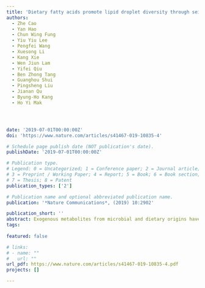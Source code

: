```yaml
---
title: 'Dietary fatty acids promote lipid droplet diversity through seipin enrichment in an ER subdomain'
authors:
  - Zhe Cao
  - Yan Hao
  - Chun Wing Fung
  - Yiu Yiu Lee
  - Pengfei Wang
  - Xuesong Li
  - Kang Xie
  - Wen Jiun Lam
  - Yifei Qiu
  - Ben Zhong Tang
  - Guanghou Shui
  - Pingsheng Liu
  - Jianan Qu
  - Byung-Ho Kang
  - Ho Yi Mak




date: '2019-07-01T00:00:00Z'
doi: 'https://www.nature.com/articles/s41467-019-10835-4'

# Schedule page publish date (NOT publication's date).
publishDate: '2019-07-01T00:00:00Z'

# Publication type.
# Legend: 0 = Uncategorized; 1 = Conference paper; 2 = Journal article;
# 3 = Preprint / Working Paper; 4 = Report; 5 = Book; 6 = Book section;
# 7 = Thesis; 8 = Patent
publication_types: ['2']

# Publication name and optional abbreviated publication name.
publication: '*Nature Communications*, (2019) 10:2902'

publication_short: ''
abstract: Exogenous metabolites from microbial and dietary origins have profound effects on host metabolism. Here, we report that a sub-population of lipid droplets (LDs), which are conserved organelles for fat storage, is defined by metabolite-modulated targeting of the C. elegans seipin ortholog, SEIP-1. Loss of SEIP-1 function reduces the size of a subset of LDs while over-expression of SEIP-1 has the opposite effect. Ultrastructural analysis reveals SEIP-1 enrichment in an endoplasmic reticulum (ER) subdomain, which co-purifies with LDs. Analyses of C. elegans and bacterial genetic mutants indicate a requirement of polyunsaturated fatty acids (PUFAs) and microbial cyclopropane fatty acids (CFAs) for SEIP-1 enrichment, as confirmed by dietary supplementation experiments. In mammalian cells, heterologously expressed SEIP-1 engages nascent lipid droplets and promotes their subsequent expansion in a conserved manner. Our results suggest that microbial and polyunsaturated fatty acids serve unexpected roles in regulating cellular fat storage by promoting LD diversity.
tags:
  
featured: false

# links:
# - name: ""
#   url: ""
url_pdf: https://www.nature.com/articles/s41467-019-10835-4.pdf
projects: []

---
```






